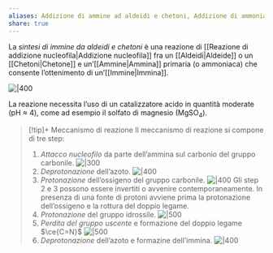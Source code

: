 ```yaml
---
aliases: Addizione di ammine ad aldeidi e chetoni, Addizione di ammoniaca ad aldeidi e chetoni,
share: true
---
```

La *sintesi di immine da aldeidi e chetoni* è una reazione di [[Reazione di addizione nucleofila|Addizione nucleofila]] fra un [[Aldeidi|Aldeide]] o un [[Chetoni|Chetone]] e un’[[Ammine|Ammina]] primaria (o ammoniaca) che consente l’ottenimento di un’[[Immine|Immina]].

![|400](32e892ae2e499f319ec9e54875c8ace4_MD5%201.png)

La reazione necessita l’uso di un catalizzatore acido in quantità moderate (pH ≈ 4), come ad esempio il solfato di magnesio (MgSO<sub>4</sub>).

> [!tip]+ Meccanismo di reazione
> Il meccanismo di reazione si compone di tre step:
> 1. *Attacco nucleofilo* da parte dell’ammina sul carbonio del gruppo carbonile.
>    ![|300](a0ceb9949960025fc6385fea5d28240e_MD5%201.png)
> 2. *Deprotonazione* dell’azoto.
>    ![|400](5115c8dee84f7c82315fb503b314a440_MD5%201.png)
> 3. *Protonazione* dell’ossigeno del gruppo carbonile.
>    ![|400](0d27509daf8f13dd39841ec9fccda54e_MD5%201.png)
>    Gli step 2 e 3 possono essere invertiti o avvenire contemporaneamente. In presenza di una fonte di protoni avviene prima la protonazione dell’ossigeno e la rottura del doppio legame.
> 4. *Protonazione* del gruppo idrossile.
>    ![|500](8dcc2d491ac0576315dc354352f37aac_MD5%201.png)
> 5. *Perdita del gruppo uscente* e formazione del doppio legame $\ce{C=N}$
>    ![|500](6feaf4dd7ae9b57f1de7a8e2128ba3bb_MD5%201.png)
> 6. *Deprotonazione* dell’azoto e formazine dell’immina.
>    ![|400](fe629afddeabf1dfa577443d97694fa8_MD5%201.png)